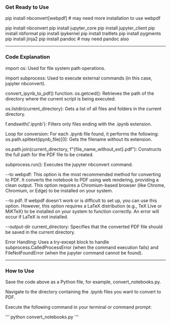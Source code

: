 ### Get Ready to Use
pip install nbconvert[webpdf]  # may need more installation to use webpdf

pip install nbconvert
pip install jupyter_core
pip install jupyter_client
pip install nbformat
pip install ipykernel
pip install traitlets
pip install pygments
pip install jinja2
pip install pandoc  # may need pandoc also

---
### Code Explanation

import os: Used for file system path operations.

import subprocess: Used to execute external commands (in this case, jupyter nbconvert).

convert_ipynb_to_pdf() function:
os.getcwd(): Retrieves the path of the directory where the current script is being executed.

os.listdir(current_directory): Gets a list of all files and folders in the current directory.

f.endswith('.ipynb'): Filters only files ending with the .ipynb extension.

Loop for conversion: For each .ipynb file found, it performs the following:
os.path.splitext(ipynb_file)[0]: Gets the filename without its extension.

os.path.join(current_directory, f"{file_name_without_ext}.pdf"): Constructs the full path for the PDF file to be created.

subprocess.run(): Executes the jupyter nbconvert command.

--to webpdf: This option is the most recommended method for converting to PDF. It converts the notebook to PDF using web rendering, providing a clean output. This option requires a Chromium-based browser (like Chrome, Chromium, or Edge) to be installed on your system.

--to pdf: If webpdf doesn't work or is difficult to set up, you can use this option. However, this option requires a LaTeX distribution (e.g., TeX Live or MiKTeX) to be installed on your system to function correctly. An error will occur if LaTeX is not installed.

--output-dir current_directory: Specifies that the converted PDF file should be saved in the current directory.

Error Handling: Uses a try-except block to handle subprocess.CalledProcessError (when the command execution fails) and FileNotFoundError (when the jupyter command cannot be found).

---
### How to Use
Save the code above as a Python file, for example, convert_notebooks.py.

Navigate to the directory containing the .ipynb files you want to convert to PDF.

Execute the following command in your terminal or command prompt:

'''
python convert_notebooks.py
'''
